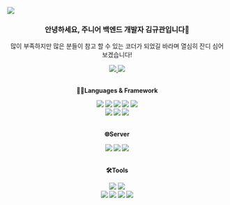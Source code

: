 <a href="https://hits.seeyoufarm.com"><img src="https://hits.seeyoufarm.com/api/count/incr/badge.svg?url=https%3A%2F%2Fgithub.com%2Fkwan97&count_bg=%231686AE&title_bg=%23000000&icon=realm.svg&icon_color=%23E7E7E7&title=hits&edge_flat=false"/></a> 

<div align=center>	
	<h3> 안녕하세요, 주니어 백엔드 개발자 김규관입니다👋</h3>
	<p> 많이 부족하지만 많은 분들이 참고 할 수 있는 코더가 되었길 바라며 열심히 잔디 심어 보겠습니다!</p>
</div>	
<div align=center>
	<a href="https://kwan97.tistory.com/">
		<img src="https://img.shields.io/badge/Blog-FF9800?style=flat&logo=Blogger&logoColor=white" />
	</a>
	<img src="https://img.shields.io/badge/kwankyu97@gmail.com-EA4335?style=flat&logo=Gmail&logoColor=white"/>
</div>
<br>

<div align="center">
	<strong><p>🧑‍💻Languages & Framework</p>
	<img src="https://img.shields.io/badge/Java-007396?style=flat&logo=Conda-Forge&logoColor=white" />
	<img src="https://img.shields.io/badge/HTML5-E34F26?style=flat&logo=HTML5&logoColor=white" />
	<img src="https://img.shields.io/badge/CSS3-1572B6?style=flat&logo=CSS3&logoColor=white" />
	<img src="https://img.shields.io/badge/JavaScript-F7DF1E?style=flat&logo=JavaScript&logoColor=white" />
	<img src="https://img.shields.io/badge/jQuery-0769AD?style=flat&logo=jQuery&logoColor=white" />
	<br>
	<img src="https://img.shields.io/badge/Spring-6DB33F?style=flat&logo=Spring&logoColor=white" />
	<img src="https://img.shields.io/badge/Bootstrap-7952B3?style=flat&logo=Bootstrap&logoColor=white" />	
	<img src="https://img.shields.io/badge/Mybatis-000000?style=flat&logo=Fluentd&logoColor=white" />
</div>
<br>

<div align="center">	
	<p>🌐Server</p>
	<img src="https://img.shields.io/badge/MySQL-4479A1?style=flat&logo=MySQL&logoColor=white" />
	<img src="https://img.shields.io/badge/MariaDB-003545?style=flat&logo=MariaDB&logoColor=white" />
	<img src="https://img.shields.io/badge/Linux-FCC624?style=flat&logo=Linux&logoColor=white" />
</div>
<br>
<div align=center>
	<p>🛠Tools</p>
</div>
<div align=center>
	<img src="https://img.shields.io/badge/IntelliJ IDEA-000000?style=flat&logo=IntelliJ IDEA&logoColor=white"/>
	<img src="https://img.shields.io/badge/Visual%20Studio%20Code-007ACC?style=flat&logo=VisualStudioCode&logoColor=white" />
	<br>
	<img src="https://img.shields.io/badge/Tomcat-F8DC75?style=flat&logo=ApacheTomcat&logoColor=white" />
	<img src="https://img.shields.io/badge/NGINX-009639?style=flat&logo=NGINX&logoColor=white" />
	<img src="https://img.shields.io/badge/AWS-232F3E?style=flat&logo=AmazonAWS&logoColor=white" />
	<img src="https://img.shields.io/badge/Git-F05032?style=flat&logo=Git&logoColor=white" />
</div>
<br>


<!--
<br>
<br>
 	
<div align=center>
<img src="https://github-readme-stats.vercel.app/api/top-langs/?username=kwan97&layout=compact"><br><br>
</div> -->
